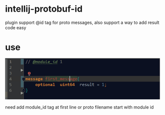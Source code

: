 # intellij-protobuf-id
plugin support @id tag for proto messages, also support a way to add result code easy

# use
![image](images/proto-id.gif)  

need add module_id tag at first line or proto filename start with module id
